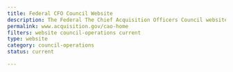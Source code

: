 ```yaml
---
title: Federal CFO Council Website
description: The Federal The Chief Acquisition Officers Council website.
permalink: www.acquisition.gov/cao-home
filters: website council-operations current
type: website
category: council-operations
status: current

---
```


